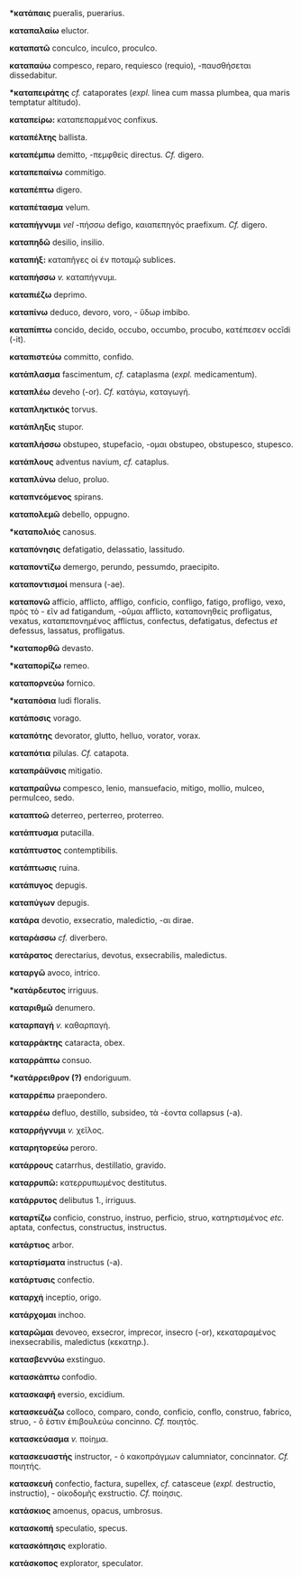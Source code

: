 **\*κατάπαις** pueralis, puerarius.

**καταπαλαίω** eluctor.

**καταπατῶ** conculco, inculco, proculco.

**καταπαύω** compesco, reparo, requiesco (requio), -παυσθήσεται
dissedabitur.

**\*καταπειράτης** *cf.* cataporates (*expl.* linea cum massa plumbea,
qua maris temptatur altitudo).

**καταπείρω:** καταπεπαρμένος confixus.

**καταπέλτης** ballista.

**καταπέμπω** demitto, -πεμφθείς directus. *Cf.* digero.

**καταπεπαίνω** commitigo.

**καταπέπτω** digero.

**καταπέτασμα** velum.

**καταπήγνυμι** *vel* -πήσσω defigo, καιαπεπηγός praefixum. *Cf.*
digero.

**καταπηδῶ** desilio, insilio.

**καταπήξ:** καταπῆγες οἱ έν ποταμῷ sublices.

**καταπήσσω** *v.* καταπήγνυμι.

**καταπιέζω** deprimo.

**καταπίνω** deduco, devoro, voro, - ὕδωρ imbibo.

**καταπίπτω** concido, decido, occubo, occumbo, procubo, κατέπεσεν
occĭdi (-it).

**καταπιστεύω** committo, confido.

**κατάπλασμα** fascimentum, *cf.* cataplasma (*expl.* medicamentum).

**καταπλέω** deveho (-or). *Cf.* κατάγω, καταγωγή.

**καταπληκτικός** torvus.

**κατάπληξις** stupor.

**καταπλήσσω** obstupeo, stupefacio, -ομαι obstupeo, obstupesco,
stupesco.

**κατάπλους** adventus navium, *cf.* cataplus.

**καταπλύνω** deluo, proluo.

**καταπνεόμενος** spirans.

**καταπολεμῶ** debello, oppugno.

**\*καταπολιός** canosus.

**καταπόνησις** defatigatio, delassatio, lassitudo.

**καταποντίζω** demergo, perundo, pessumdo, praecipito.

**καταποντισμοί** mensura (-ae).

**καταπονῶ** afficio, afflicto, affligo, conficio, confligo, fatigo,
profligo, vexo, πρὸς τὸ - εῖν ad fatigandum, -οῦμαι afflicto,
καταπονηθείς profligatus, vexatus, καταπεπονημένος afflictus, confectus,
defatigatus, defectus *et* defessus, lassatus, profligatus.

**\*καταπορθῶ** devasto.

**\*καταπορίζω** remeo.

**καταπορνεύω** fornico.

**\*καταπόσια** ludi floralis.

**κατάποσις** vorago.

**καταπότης** devorator, glutto, helluo, vorator, vorax.

**καταπότια** pilulas. *Cf.* catapota.

**καταπράϋνσις** mitigatio.

**καταπραΰνω** compesco, lenio, mansuefacio, mitigo, mollio, mulceo,
permulceo, sedo.

**καταπτοῶ** deterreo, perterreo, proterreo.

**κατάπτυσμα** putacilla.

**κατάπτυστος** contemptibilis.

**κατάπτωσις** ruina.

**κατάπυγος** depugis.

**καταπύγων** depugis.

**κατάρα** devotio, exsecratio, maledictio, -αι dirae.

**καταράσσω** *cf.* diverbero.

**κατάρατος** derectarius, devotus, exsecrabilis, maledictus.

**καταργῶ** avoco, intrico.

**\*κατάρδευτος** irriguus.

**καταριθμῶ** denumero.

**καταρπαγή** *v.* καθαρπαγή.

**καταρράκτης** cataracta, obex.

**καταρράπτω** consuo.

**\*κατάρρειθρον (?)** endoriguum.

**καταρρέπω** praepondero.

**καταρρέω** defluo, destillo, subsideo, τὰ -έοντα collapsus (-a).

**καταρρήγνυμι** *v.* χεῖλος.

**καταρητορεύω** peroro.

**κατάρρους** catarrhus, destillatio, gravido.

**καταρρυπῶ:** κατερρυπωμένος destitutus.

**κατάρρυτος** delibutus 1., irriguus.

**καταρτίζω** conficio, construo, instruo, perficio, struo,
κατηρτισμένος *etc.* aptata, confectus, constructus, instructus.

**κατάρτιος** arbor.

**καταρτίσματα** instructus (-a).

**κατάρτυσις** confectio.

**καταρχἡ** inceptio, origo.

**κατάρχομαι** inchoo.

**καταρῶμαι** devoveo, exsecror, imprecor, insecro (-or), κεκαταραμένος
inexsecrabilis, maledictus (κεκατηρ.).

**κατασβεννύω** exstinguo.

**κατασκάπτω** confodio.

**κατασκαφή** eversio, excidium.

**κατασκευάζω** colloco, comparo, condo, conficio, conflo, construo,
fabrico, struo, - ὅ ἐστιν ἐπιβουλεύω concinno. *Cf.* ποιητός.

**κατασκεύασμα** *v.* ποίημα.

**κατασκευαστής** instructor, - ὁ κακοπράγμων calumniator, concinnator.
*Cf.* ποιητής.

**κατασκευή** confectio, factura, supellex, *cf.* catasceue (*expl.*
destructio, instructio), - οἰκοδομῆς exstructio. *Cf.* ποίησις.

**κατάσκιος** amoenus, opacus, umbrosus.

**κατασκοπή** speculatio, specus.

**κατασκόπησις** exploratio.

**κατάσκοπος** explorator, speculator.

